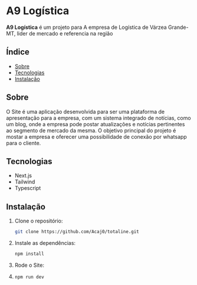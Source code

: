 
# A9 Logística

**A9 Logística** é um projeto para A empresa de Logística de Várzea  Grande-MT, lider de mercado e referencia na região

## Índice

- [Sobre](#sobre)
- [Tecnologias](#tecnologias)
- [Instalação](#instalação)

## Sobre

O Site é uma aplicação desenvolvida para ser uma plataforma de apresentação para a empresa, com um sistema integrado de notícias, como um blog, onde a empresa pode postar atualizações e notícias pertinentes ao segmento de mercado da mesma. O objetivo principal do projeto é mostar a empresa e oferecer uma possibilidade de conexão por whatsapp para o cliente.


## Tecnologias

- Next.js
- Tailwind
- Typescript

## Instalação

1. Clone o repositório:
   ```bash
   git clone https://github.com/Acaj0/totaline.git
   ```
2. Instale as dependências:
   ```bash
   npm install
   ```
3. Rode o Site:
4. ```bash
   npm run dev
   ```

